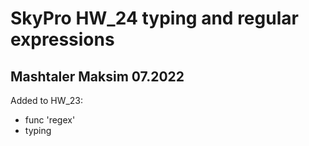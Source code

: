 # SkyPro HW_24 typing and regular expressions
## Mashtaler Maksim 07.2022
Added to HW_23:
- func 'regex'
- typing